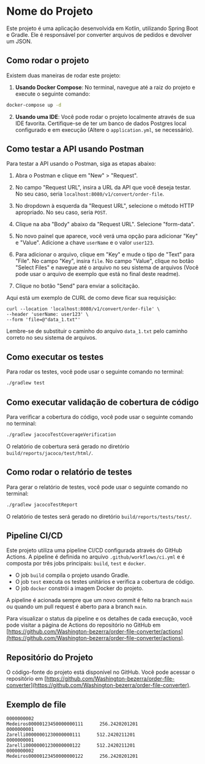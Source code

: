# Nome do Projeto

Este projeto é uma aplicação desenvolvida em Kotlin, utilizando Spring Boot e Gradle. Ele é responsável por converter arquivos de pedidos e devolver um JSON.

## Como rodar o projeto

Existem duas maneiras de rodar este projeto:

1. **Usando Docker Compose**: No terminal, navegue até a raiz do projeto e execute o seguinte comando:

```bash
docker-compose up -d
```

2. **Usando uma IDE**: Você pode rodar o projeto localmente através de sua IDE favorita. Certifique-se de ter um banco de dados Postgres local configurado e em execução (Altere o `application.yml`, se necessário).

## Como testar a API usando Postman

Para testar a API usando o Postman, siga as etapas abaixo:

1. Abra o Postman e clique em "New" > "Request".

2. No campo "Request URL", insira a URL da API que você deseja testar. No seu caso, seria `localhost:8080/v1/convert/order-file`.

3. No dropdown à esquerda da "Request URL", selecione o método HTTP apropriado. No seu caso, seria `POST`.

4. Clique na aba "Body" abaixo da "Request URL". Selecione "form-data".

5. No novo painel que aparece, você verá uma opção para adicionar "Key" e "Value". Adicione a chave `userName` e o valor `user123`.

6. Para adicionar o arquivo, clique em "Key" e mude o tipo de "Text" para "File". No campo "Key", insira `file`. No campo "Value", clique no botão "Select Files" e navegue até o arquivo no seu sistema de arquivos (Você pode usar o arquivo de exemplo que está no final deste readme).

7. Clique no botão "Send" para enviar a solicitação.

Aqui está um exemplo de CURL de como deve ficar sua requisição:

```
curl --location 'localhost:8080/v1/convert/order-file' \
--header 'userName: user123' \
--form 'file=@"data_1.txt"'
```

Lembre-se de substituir o caminho do arquivo `data_1.txt` pelo caminho correto no seu sistema de arquivos.

## Como executar os testes

Para rodar os testes, você pode usar o seguinte comando no terminal:

```bash
./gradlew test
```

## Como executar validação de cobertura de código

Para verificar a cobertura do código, você pode usar o seguinte comando no terminal:

```bash
./gradlew jacocoTestCoverageVerification
```

O relatório de cobertura será gerado no diretório `build/reports/jacoco/test/html/`.

## Como rodar o relatório de testes

Para gerar o relatório de testes, você pode usar o seguinte comando no terminal:

```bash
./gradlew jacocoTestReport
```

O relatório de testes será gerado no diretório `build/reports/tests/test/`.

## Pipeline CI/CD

Este projeto utiliza uma pipeline CI/CD configurada através do GitHub Actions. A pipeline é definida no arquivo `.github/workflows/ci.yml` e é composta por três jobs principais: `build`, `test` e `docker`.

- O job `build` compila o projeto usando Gradle.
- O job `test` executa os testes unitários e verifica a cobertura de código.
- O job `docker` constrói a imagem Docker do projeto.

A pipeline é acionada sempre que um novo commit é feito na branch `main` ou quando um pull request é aberto para a branch `main`.

Para visualizar o status da pipeline e os detalhes de cada execução, você pode visitar a página de Actions do repositório no GitHub em [https://github.com/Washington-bezerra/order-file-converter/actions](https://github.com/Washington-bezerra/order-file-converter/actions).

## Repositório do Projeto

O código-fonte do projeto está disponível no GitHub. Você pode acessar o repositório em [https://github.com/Washington-bezerra/order-file-converter](https://github.com/Washington-bezerra/order-file-converter).

## Exemplo de file

```
0000000002                                     Medeiros00000123450000000111      256.2420201201
0000000001                                      Zarelli00000001230000000111      512.2420211201
0000000001                                      Zarelli00000001230000000122      512.2420211201
0000000002                                     Medeiros00000123450000000122      256.2420201201
```
